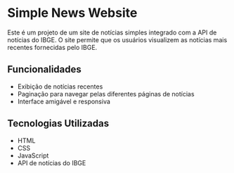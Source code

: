 # Simple News Website

Este é um projeto de um site de notícias simples integrado com a API de notícias do IBGE. O site permite que os usuários visualizem as notícias mais recentes fornecidas pelo IBGE.

## Funcionalidades

- Exibição de notícias recentes
- Paginação para navegar pelas diferentes páginas de notícias
- Interface amigável e responsiva

## Tecnologias Utilizadas

- HTML
- CSS
- JavaScript
- API de notícias do IBGE
 
